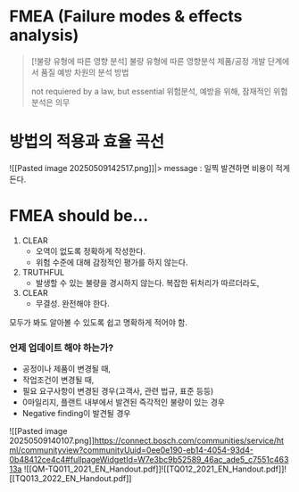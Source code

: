 # FMEA (Failure modes & effects analysis)

> [!불량 유형에 따른 영향 분석] 불량 유형에 따른 영향분석
> 제품/공정 개발 단계에서 품질 예방 차원의 분석 방법
> 
> not requiered by a law, but essential 
> 위험분석, 예방을 위해, 잠재적인 위험 분석은 의무

# 방법의 적용과 효율 곡선
![[Pasted image 20250509142517.png]]|> message : 일찍 발견하면 비용이 적게 든다.

# FMEA should be...
1. CLEAR
	- 오역이 없도록 정확하게 작성한다.
	- 위험 수준에 대해 감정적인 평가를 하지 않는다.
2. TRUTHFUL
	- 발생할 수 있는 불량을 경시하지 않는다. 복잡한 뒤처리가 따르더라도,
3. CLEAR
	- 무결성. 완전해야 한다.

모두가 봐도 알아볼 수 있도록 쉽고 명확하게 적어야 함.

### 언제 업데이트 해야 하는가?
- 공정이나 제품이 변경될 때,
- 작업조건이 변경될 때,
- 필요 요구사항이 변경된 경우(고객사, 관련 법규, 표준 등등)
- 0마일리지, 플랜트 내부에서 발견된 즉각적인 불량이 있는 경우
- Negative finding이 발견될 경우









![[Pasted image 20250509140107.png]]https://connect.bosch.com/communities/service/html/communityview?communityUuid=0ee0e190-eb14-4054-93d4-0b48412ce4c4#fullpageWidgetId=W7e3bc9b52589_46ac_ade5_c7551c46313a
![[QM-TQ011_2021_EN_Handout.pdf]]![[TQ012_2021_EN_Handout.pdf]]![[TQ013_2022_EN_Handout.pdf]]